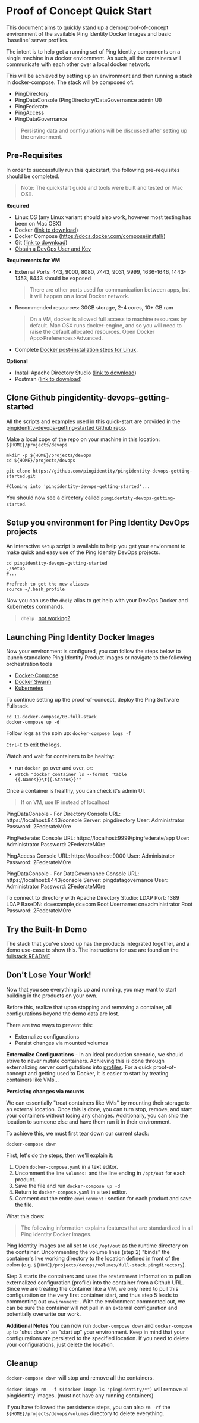 # Proof of Concept Quick Start

This document aims to quickly stand up a demo/proof-of-concept environment of the available Ping Identity Docker Images and basic 'baseline' server profiles.

The intent is to help get a running set of Ping Identity components on a single machine in a docker enviornment. As such, all the containers will communicate with each other over a local docker network. 

This will be achieved by setting up an environment and then running a stack in docker-compose. The stack will be composed of: 
  * PingDirectory
  * PingDataConsole (PingDirectory/DataGovernance admin UI)
  * PingFederate
  * PingAccess
  * PingDataGovernance

> Persisting data and configurations will be discussed after setting up the environment. 

## Pre-Requisites

In order to successfully run this quickstart, the following pre-requisites should be completed.
> Note: The quickstart guide and tools were built and tested on Mac OSX.

**Required**

* Linux OS (any Linux variant should also work, however most testing has been on Mac OSX)
* Docker ([link to download](https://hub.docker.com/editions/community/docker-ce-desktop-mac))
* Docker Compose (https://docs.docker.com/compose/install/)
* Git ([link to download](https://git-scm.com/downloads))
* [Obtain a DevOps User and Key](https://pingidentity-devops.gitbook.io/devops/prod-license#obtaining-a-ping-identity-devops-user-and-key)

**Requirements for VM**

* External Ports: 443, 9000, 8080, 7443, 9031, 9999, 1636-1646, 1443-1453, 8443 should be exposed
  > There are other ports used for communication between apps, but it will happen on a local Docker network. 
* Recommended resources: 30GB storage, 2-4 cores, 10+ GB ram
  > On a VM, docker is allowed full access to machine resources by default. Mac OSX runs docker-engine, and so you will need to raise the default allocated resources. Open Docker App>Preferences>Advanced.
* Complete [Docker post-installation steps for Linux](https://docs.docker.com/install/linux/linux-postinstall/). 


**Optional**

* Install Apache Directory Studio \([link to download](https://directory.apache.org/studio/download/download-macosx.html)\)
* Postman \([link to download](https://www.getpostman.com/downloads/)\)

## Clone Github pingidentity-devops-getting-started

All the scripts and examples used in this quick-start are provided in the [pingidentity-devops-getting-started Github repo](https://github.com/pingidentity/pingidentity-devops-getting-started.git).

Make a local copy of the repo on your machine in this location:
`${HOME}/projects/devops`

```text
mkdir -p ${HOME}/projects/devops
cd ${HOME}/projects/devops

git clone https://github.com/pingidentity/pingidentity-devops-getting-started.git

#Cloning into 'pingidentity-devops-getting-started'...
```

You should now see a directory called `pingidentity-devops-getting-started`.

## Setup you environment for Ping Identity DevOps projects

An interactive `setup` script is available to help you get your envionment to make quick and easy use of the Ping Identity DevOps projects.

```text
cd pingidentity-devops-getting-started
./setup
#...
```

```
#refresh to get the new aliases
source ~/.bash_profile
```

Now you can use the `dhelp` alias to get help with your DevOps Docker and Kubernetes commands.

> `dhelp ` [not working?](./troubleshooting/BASIC_TROUBLESHOOTING.md#issue-bad-bash_profile-setup)

## Launching Ping Identity Docker Images

Now your environment is configured, you can follow the steps below to launch standalone Ping Identity Product Images or navigate to the following orchestration tools

* [Docker-Compose](../11-docker-compose/README.md)
* [Docker Swarm](../12-docker-swarm/README.md)
* [Kubernetes](../20-kubernetes/README.md)

To continue setting up the proof-of-concept, deploy the Ping Software Fullstack. 

```
cd 11-docker-compose/03-full-stack
docker-compose up -d
```

Follow logs as the spin up: `docker-compose logs -f`

`Ctrl+C` to exit the logs.

Watch and wait for containers to be healthy: 
- run `docker ps` over and over, or:
- `watch "docker container ls --format 'table {{.Names}}\t{{.Status}}'"`

Once a container is healthy, you can check it's admin UI. 
> If on VM, use IP instead of localhost

PingDataConsole - For Directory
  Console URL: https://localhost:8443/console
  Server: pingdirectory
  User: Administrator
  Password: 2FederateM0re

PingFederate:
  Console URL: https://localhost:9999/pingfederate/app
  User: Administrator
  Password: 2FederateM0re

PingAccess
  Console URL: https://localhost:9000
  User: Administrator
  Password: 2FederateM0re

PingDataConsole - For DataGovernance
  Console URL: https://localhost:8443/console
  Server: pingdatagovernance
  User: Administrator
  Password: 2FederateM0re

To connect to directory with Apache Directory Studio:
LDAP Port: 1389
LDAP BaseDN: dc=example,dc=com
Root Username: cn=administrator
Root Password: 2FederateM0re

## Try the Built-In Demo

The stack that you've stood up has the products integrated together, and a demo use-case to show this. The instructions for use are found on the [fullstack README](../11-docker-compose/03-full-stack/README.md#using-the-containers)

## Don't Lose Your Work!

Now that you see everything is up and running, you may want to start building in the products on your own. 

Before this, realize that upon stopping and removing a container, all configurations beyond the demo data are lost. 

There are two ways to prevent this:
- Externalize configurations
- Persist changes via mounted volumes

**Externalize Configurations** - In an ideal production scenario, we should strive to never mutate containers. Achieving this is done through externalizing server configutations into [profiles](./server-profiles/README.md). For a quick proof-of-concept and getting used to Docker, it is easier to start by treating containers like VMs... 

**Persisting changes via mounts**

We can essentially "treat containers like VMs" by mounting their storage to an external location. Once this is done, you can turn stop, remove, and start your containers without losing any changes. Additionally, you can ship the location to someone else and have them run it in their environment. 

To achieve this, we must first tear down our current stack:

```
docker-compose down
```

First, let's do the steps, then we'll explain it:

  1. Open `docker-compose.yaml` in a text editor. 
  2. Uncomment the line `volumes:` and the line ending in `/opt/out` for each product.
  3. Save the file and run `docker-compose up -d`
  4. Return to `docker-compose.yaml` in a text editor. 
  5. Comment out the entire `environment:` section for each product and save the file. 

What this does:

> The following information explains features that are standardized in all Ping Identity Docker Images. 

Ping Identity images are all set to use `/opt/out` as the runtime directory on the container. Uncommenting the volume lines (step 2) "binds" the container's live working directory to the location defined in front of the colon (e.g. `${HOME}/projects/devops/volumes/full-stack.pingdirectory`). 

Step 3 starts the containers and uses the `environment` information to pull an externalized configuration (profile) into the container from a Github URL. Since we are treating the container like a VM, we only need to pull this configuration on the very first container start, and thus step 5 leads to commenting out `environment:`. With the environment commented out, we can be sure the container will not pull in an external configuration and potentially overwrite our work. 

**Additional Notes** 
You can now run `docker-compose down` and `docker-compose up` to "shut down" an "start up" your environment. Keep in mind that your configurations are persisted to the specified location. If you need to delete your configurations, just delete the location.

## Cleanup

`docker-compose down` will stop and remove all the containers. 

`docker image rm  -f $(docker image ls "pingidentity/*")` will remove all pingidentity images. (must not have any running containers)

If you have followed the persistence steps, you can also `rm -rf` the `${HOME}/projects/devops/volumes` directory to delete everything. 